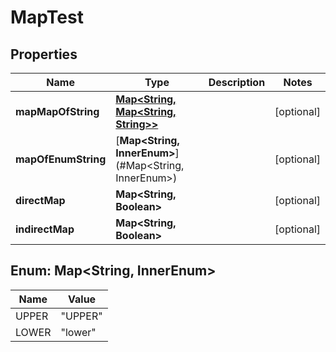 

# MapTest

## Properties

Name | Type | Description | Notes
------------ | ------------- | ------------- | -------------
**mapMapOfString** | [**Map&lt;String, Map&lt;String, String&gt;&gt;**](Map.md) |  |  [optional]
**mapOfEnumString** | [**Map&lt;String, InnerEnum&gt;**](#Map&lt;String, InnerEnum&gt;) |  |  [optional]
**directMap** | **Map&lt;String, Boolean&gt;** |  |  [optional]
**indirectMap** | **Map&lt;String, Boolean&gt;** |  |  [optional]



## Enum: Map&lt;String, InnerEnum&gt;

Name | Value
---- | -----
UPPER | &quot;UPPER&quot;
LOWER | &quot;lower&quot;



